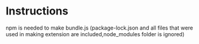 # Instructions 
 npm is needed to make bundle.js (package-lock.json and all files that were used in making extension are included,node_modules folder is ignored)
